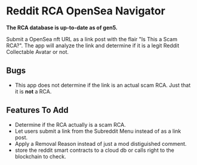 # Reddit RCA OpenSea Navigator

**The RCA database is up-to-date as of gen5.**

Submit a OpenSea nft URL as a link post with the flair "Is This a Scam RCA?". The app will analyze the link and determine if it is a legit Reddit Collectable Avatar or not.

## Bugs

* This app does not determine if the link is an actual scam RCA. Just that it is **not** a RCA.

## Features To Add

* Determine if the RCA actually is a scam RCA.
* Let users submit a link from the Subreddit Menu instead of as a link post.
* Apply a Removal Reason instead of just a mod distiguished comment.
* store the reddit smart contracts to a cloud db or calls right to the blockchain to check.
